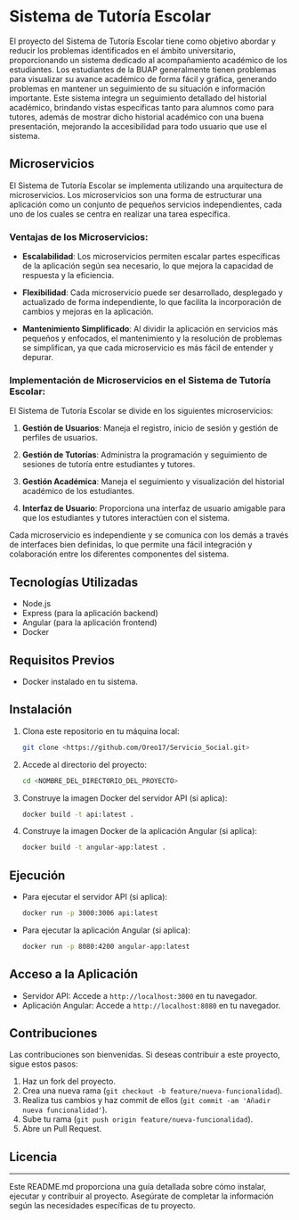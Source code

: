 # Sistema de Tutoría Escolar

El proyecto del Sistema de Tutoría Escolar tiene como objetivo abordar y reducir los problemas identificados en el ámbito universitario, proporcionando un sistema dedicado al acompañamiento académico de los estudiantes. Los estudiantes de la BUAP generalmente tienen problemas para visualizar su avance académico de forma fácil y gráfica, generando problemas en mantener un seguimiento de su situación e información importante. Este sistema integra un seguimiento detallado del historial académico, brindando vistas específicas tanto para alumnos como para tutores, además de mostrar dicho historial académico con una buena presentación, mejorando la accesibilidad para todo usuario que use el sistema.

## Microservicios

El Sistema de Tutoría Escolar se implementa utilizando una arquitectura de microservicios. Los microservicios son una forma de estructurar una aplicación como un conjunto de pequeños servicios independientes, cada uno de los cuales se centra en realizar una tarea específica.

### Ventajas de los Microservicios:

- **Escalabilidad**: Los microservicios permiten escalar partes específicas de la aplicación según sea necesario, lo que mejora la capacidad de respuesta y la eficiencia.
- **Flexibilidad**: Cada microservicio puede ser desarrollado, desplegado y actualizado de forma independiente, lo que facilita la incorporación de cambios y mejoras en la aplicación.

- **Mantenimiento Simplificado**: Al dividir la aplicación en servicios más pequeños y enfocados, el mantenimiento y la resolución de problemas se simplifican, ya que cada microservicio es más fácil de entender y depurar.

### Implementación de Microservicios en el Sistema de Tutoría Escolar:

El Sistema de Tutoría Escolar se divide en los siguientes microservicios:

1. **Gestión de Usuarios**: Maneja el registro, inicio de sesión y gestión de perfiles de usuarios.

2. **Gestión de Tutorías**: Administra la programación y seguimiento de sesiones de tutoría entre estudiantes y tutores.

3. **Gestión Académica**: Maneja el seguimiento y visualización del historial académico de los estudiantes.

4. **Interfaz de Usuario**: Proporciona una interfaz de usuario amigable para que los estudiantes y tutores interactúen con el sistema.

Cada microservicio es independiente y se comunica con los demás a través de interfaces bien definidas, lo que permite una fácil integración y colaboración entre los diferentes componentes del sistema.

## Tecnologías Utilizadas

- Node.js
- Express (para la aplicación backend)
- Angular (para la aplicación frontend)
- Docker

## Requisitos Previos

- Docker instalado en tu sistema.

## Instalación

1. Clona este repositorio en tu máquina local:

   ```bash
   git clone <https://github.com/Oreo17/Servicio_Social.git>
   ```

2. Accede al directorio del proyecto:

   ```bash
   cd <NOMBRE_DEL_DIRECTORIO_DEL_PROYECTO>
   ```

3. Construye la imagen Docker del servidor API (si aplica):

   ```bash
   docker build -t api:latest .
   ```

4. Construye la imagen Docker de la aplicación Angular (si aplica):

   ```bash
   docker build -t angular-app:latest .
   ```

## Ejecución

- Para ejecutar el servidor API (si aplica):

  ```bash
  docker run -p 3000:3006 api:latest
  ```

- Para ejecutar la aplicación Angular (si aplica):

  ```bash
  docker run -p 8080:4200 angular-app:latest
  ```

## Acceso a la Aplicación

- Servidor API: Accede a `http://localhost:3000` en tu navegador.
- Aplicación Angular: Accede a `http://localhost:8080` en tu navegador.

## Contribuciones

Las contribuciones son bienvenidas. Si deseas contribuir a este proyecto, sigue estos pasos:

1. Haz un fork del proyecto.
2. Crea una nueva rama (`git checkout -b feature/nueva-funcionalidad`).
3. Realiza tus cambios y haz commit de ellos (`git commit -am 'Añadir nueva funcionalidad'`).
4. Sube tu rama (`git push origin feature/nueva-funcionalidad`).
5. Abre un Pull Request.

## Licencia

---

Este README.md proporciona una guía detallada sobre cómo instalar, ejecutar y contribuir al proyecto. Asegúrate de completar la información según las necesidades específicas de tu proyecto.

